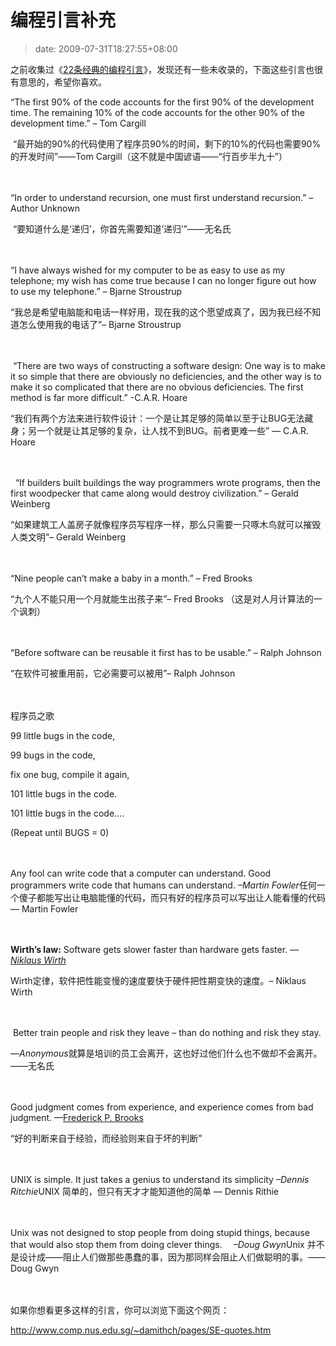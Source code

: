 # 编程引言补充
>date: 2009-07-31T18:27:55+08:00


之前收集过《[22条经典的编程引言](https://coolshell.cn/articles/808.html "22条经典的编程引言 - 1,565 次浏览")》，发现还有一些未收录的，下面这些引言也很有意思的，希望你喜欢。


“The first 90% of the code accounts for the first 90% of the development time. The remaining 10% of the code accounts for the other 90% of the development time.” – Tom Cargill   

 “最开始的90%的代码使用了程序员90%的时间，剩下的10%的代码也需要90%的开发时间”——Tom Cargill（这不就是中国谚语——“行百步半九十”）


　


“In order to understand recursion, one must first understand recursion.” – Author Unknown   

 “要知道什么是‘递归’，你首先需要知道‘递归’”——无名氏



　


“I have always wished for my computer to be as easy to use as my telephone; my wish has come true because I can no longer figure out how to use my telephone.” – Bjarne Stroustrup   

“我总是希望电脑能和电话一样好用，现在我的这个愿望成真了，因为我已经不知道怎么使用我的电话了”– Bjarne Stroustrup


　


 “There are two ways of constructing a software design: One way is to make it so simple that there are obviously no deficiencies, and the other way is to make it so complicated that there are no obvious deficiencies. The first method is far more difficult.” -C.A.R. Hoare  

“我们有两个方法来进行软件设计：一个是让其足够的简单以至于让BUG无法藏身；另一个就是让其足够的复杂，让人找不到BUG。前者更难一些” — C.A.R. Hoare


　


  “If builders built buildings the way programmers wrote programs, then the first woodpecker that came along would destroy civilization.” – Gerald Weinberg  

“如果建筑工人盖房子就像程序员写程序一样，那么只需要一只啄木鸟就可以摧毁人类文明”– Gerald Weinberg


　


“Nine people can’t make a baby in a month.” – Fred Brooks   

“九个人不能只用一个月就能生出孩子来”– Fred Brooks （这是对人月计算法的一个讽刺）


 　


“Before software can be reusable it first has to be usable.” – Ralph Johnson  

“在软件可被重用前，它必需要可以被用”– Ralph Johnson


 　


程序员之歌  

99 little bugs in the code,  

99 bugs in the code,  

fix one bug, compile it again,  

101 little bugs in the code.  

101 little bugs in the code….  

(Repeat until BUGS = 0)


　


Any fool can write code that a computer can understand. Good programmers write code that humans can understand. *–Martin Fowler*任何一个傻子都能写出让电脑能懂的代码，而只有好的程序员可以写出让人能看懂的代码 — Martin Fowler


　


**Wirth’s law:** Software gets slower faster than hardware gets faster. —[*Niklaus Wirth*](https://en.wikipedia.org/wiki/Niklaus_Wirth)  

Wirth定律，软件把性能变慢的速度要快于硬件把性期变快的速度。– Niklaus Wirth


　


 Better train people and risk they leave – than do nothing and risk they stay.  

—*Anonymous*就算是培训的员工会离开，这也好过他们什么也不做却不会离开。——无名氏


　


Good judgment comes from experience, and experience comes from bad judgment. —[Frederick P. Brooks](https://en.wikipedia.org/wiki/Fred_Brooks)  

“好的判断来自于经验，而经验则来自于坏的判断”


　


UNIX is simple. It just takes a genius to understand its simplicity *–Dennis Ritchie*UNIX 简单的，但只有天才才能知道他的简单 — Dennis Rithie


　


Unix was not designed to stop people from doing stupid things, because that would also stop them from doing clever things. 　*–Doug Gwyn*Unix 并不是设计成——阻止人们做那些愚蠢的事，因为那同样会阻止人们做聪明的事。——Doug Gwyn


　


如果你想看更多这样的引言，你可以浏览下面这个网页：  

<http://www.comp.nus.edu.sg/~damithch/pages/SE-quotes.htm>


